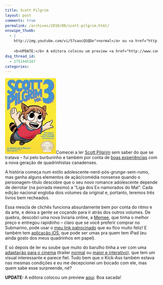```yaml
---
title: Scott Pilgrim
layout: post
comments: true
permalink: /archives/2010/08/scott-pilgrim.html/
onswipe_thumb:
  - |
    http://img.youtube.com/vi/57saocQSQDo">normal</a> ou <a href="http://www.scottpilgrimthemovie.com/itrailer/">maior e interativo</a>), que tem um visual interessante e parece fiel. Tudo bem que o Kick-Ass também estava nas mesmas condições e eu me decepcionei um bocado com ele, mas quem sabe esse surpreende, né?

    <b>UPDATE:</b> A editora colocou um preview <a href="http://www.companhiadasletras.com.br/trechos/65011.pdf">aqui</a>. Boa sacada!/0.jpg
dsq_thread_id:
  - 1751445167
categories:
---
```

[<img src="/wp-content/uploads/2010/08/scottpilgrim.jpg" alt="Capa do Volume 3 (não é o que eu comprei, mas é uma capa legal :-) )" title="scottpilgrim" width="168" height="250" class="alignleft size-full wp-image-4465" />][1]Comecei a ler [Scott Pilgrim][2] sem saber do que se tratava &#8211; fui pelo burburinho e também por conta de [boas experiências][3] com a nova geração de quadrinhistas canadenses.

A história começa num estilo adolescente-nerd-pós-*grunge*-sem-rumo, mas ganha alguns elementos de ação/comédia nonsense quando o personagem-título descobre que o seu novo romance adolescente depende de derrotar (na porrada mesmo) a &#8220;Liga dos Ex-namorados do Mal&#8221;. Cada edição nacional engloba dois volumes da original e, portanto, teremos três livros bem recheados.

Essa mescla de clichês funciona absurdamente bem por conta do ritmo e da arte, e deixa a gente se coçando para ir atrás dos outros volumes. De quebra, descobri uma nova livraria online, a [Memee][4], que tinha o melhor preço e entregou rapidinho &#8211; claro que se você preferir comprar no Submarino, pode usar o [meu link patrocinado][1] que eu fico muito feliz! E também tem [aplicação iOS][5], que pode ser umas pra quem tem iPad (eu ainda gosto dos meus quadrinhos em papel).

E só depois de ler eu soube que muito do barulho tinha a ver com uma [adaptação para o cinema][6] (trailer [normal][7] ou [maior e interativo][8]), que tem um visual interessante e parece fiel. Tudo bem que o Kick-Ass também estava nas mesmas condições e eu me decepcionei um bocado com ele, mas quem sabe esse surpreende, né?

**UPDATE:** A editora colocou um preview [aqui][9]. Boa sacada!

 [1]: http://www.submarino.com.br/produto/1/21806381/scott+pilgrim:+contra+o+mundo/?franq=273452
 [2]: http://www.scottpilgrim.com/
 [3]: http://www.samandfuzzy.com/
 [4]: http://www.memee.com.br/
 [5]: http://itunes.apple.com/us/app/scott-pilgrim/id382303945?mt=8
 [6]: http://www.imdb.com/title/tt0446029/
 [7]: http://www.youtube.com/watch?v=57saocQSQDo
 [8]: http://www.scottpilgrimthemovie.com/itrailer/
 [9]: http://www.companhiadasletras.com.br/trechos/65011.pdf

